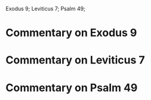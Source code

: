 Exodus 9; Leviticus 7; Psalm 49;
# Commentary on Exodus 9

# Commentary on Leviticus 7

# Commentary on Psalm 49

